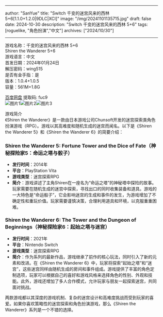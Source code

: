
---
author: "SanYue"
title: "Switch 千变的迷宫风来的西林 5+6[1.1.0+1.2.0|9DLC|XCI]"
image: "/img/20241101135715.jpg"
draft: false
date: 2024-10-30
description: "Switch 千变的迷宫风来的西林 5+6"
tags: [roguelike, "角色扮演","中文"]
archives: ["2024/10/30"]

---

游戏名称：千变的迷宫风来的西林 5+6   
Shiren the Wanderer 5+6    
游戏语言：中文  
首发日期：2024年01月24日  
解压密码：wing515  
是否有金手指：是  
版本：1.0.4+1.0.5   
容量：561M+1.8G

[百度网盘](https://pan.baidu.com/s/1uV6ylgKZJEG0EAJoR8gfIQ) 提取码: fuc9  
![图片1](/img/e5ebd138e.jpg)![图片2](/img/fdc4853.jpg)![图片3](/img/d5302feff8a.jpg)  

游戏简介  
《Shiren the Wanderer》是一款由日本游戏公司Chunsoft开发的迷宫探索类角色扮演游戏（RPG）。游戏以其高难度和随机生成的迷宫而闻名。以下是《Shiren the Wanderer 5》和《Shiren the Wanderer 6》的简要介绍：

### Shiren the Wanderer 5: Fortune Tower and the Dice of Fate（神秘探险家5：命运之塔与骰子）

- **发行时间**：2014年
- **平台**：PlayStation Vita
- **游戏类型**：迷宫探索RPG
- **简介**：游戏讲述了主角Shiren在一座名为“命运之塔”的神秘塔中探险的故事。玩家需要在随机生成的迷宫中探索，寻找出口的同时收集装备和道具。游戏的一大特色是“命运骰子”，它会影响迷宫的生成和事件的发生，为游戏增加了不确定性和重玩价值。玩家需要谨慎决策，合理利用道具和环境，以克服重重困难。

### Shiren the Wanderer 6: The Tower and the Dungeon of Beginnings（神秘探险家6：起始之塔与迷宫）

- **发行时间**：2021年
- **平台**：Nintendo Switch
- **游戏类型**：迷宫探索RPG
- **简介**：作为系列的最新作品，游戏继承了前作的核心玩法，同时引入了新的元素和改进。在《Shiren the Wanderer 6》中，玩家将探索“起始之塔”和“迷宫”，这些迷宫同样由随机生成的房间和事件组成。游戏提供了丰富的角色定制选项，玩家可以根据自己的喜好和游戏风格来选择角色的性别、外观和技能。此外，游戏还增加了多人合作模式，允许玩家与朋友一起探索迷宫，共同面对挑战。

两款游戏都以其深度的游戏机制、复杂的迷宫设计和高难度挑战而受到玩家的喜爱。如果你喜欢策略性的迷宫探索和角色扮演游戏，那么《Shiren the Wanderer》系列是一个不错的选择。
